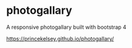 # photogallary

A responsive photogallary built with bootstrap 4

https://princekelsey.github.io/photogallary/
